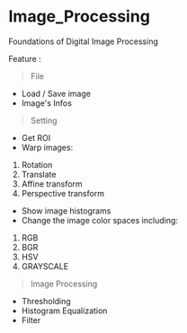 # Image_Processing
Foundations of Digital Image Processing

Feature :
>File
- Load / Save image
- Image's Infos

>Setting
- Get ROI
- Warp images:
1. Rotation
2. Translate
3. Affine transform
4. Perspective transform

- Show image histograms
-  Change the image color spaces including:
1. RGB
2. BGR
3. HSV
4. GRAYSCALE

>Image Processing
- Thresholding
- Histogram Equalization
- Filter
